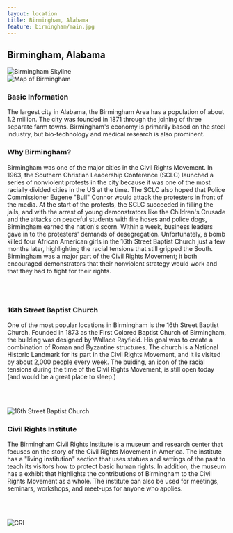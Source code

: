 ```yaml
---
layout: location
title: Birmingham, Alabama
feature: birmingham/main.jpg
---
```

Birmingham, Alabama
-------------------

<div class="row">

<div class="col-md-6">

<img src="{{ site.baseurl }}/images/birmingham/resized/main.jpg" class="img-responsive" alt="Birmingham Skyline">

</div>

<div class="col-md-6">

<img src="{{ site.baseurl }}/images/birmingham/map.jpeg" class="img-responsive" alt="Map of Birmingham">

</div>
</div><!-- /row -->

<div class="row">

<div class="col-md-6">

<h3>Basic Information</h3>
The largest city in Alabama, the Birmingham Area has a population of about 1.2 million. The city was founded in 1871 through the joining of three separate farm towns. Birmingham's economy is primarily based on the steel industry, but bio-technology and medical research is also prominent.

</div>

<div class="col-md-6">

<h3>Why Birmingham?</h3>
Birmingham was one of the major cities in the Civil Rights Movement. In 1963, the Southern Christian Leadership Conference (SCLC) launched a series of nonviolent protests in the city because it was one of the most racially divided cities in the US at the time. The SCLC also hoped that Police Commissioner Eugene "Bull" Connor would attack the protesters in front of the media. At the start of the protests, the SCLC succeeded in filling the jails, and with the arrest of young demonstrators like the Children's Crusade and the attacks on peaceful students with fire hoses and police dogs, Birmingham earned the nation's scorn. Within a week, business leaders gave in to the protesters' demands of desegregation. Unfortunately, a bomb killed four African American girls in the 16th Street Baptist Church just a few months later, highlighting the racial tensions that still gripped the South. Birmingham was a major part of the Civil Rights Movement; it both encouraged demonstrators that their nonviolent strategy would work and that they had to fight for their rights.

</div>

</div><!-- /row -->

<br /><br />

<div class="row">

<div class="col-md-6">

<h3>16th Street Baptist Church</h3>
One of the most popular locations in Birmingham is the 16th Street Baptist Church. Founded in 1873 as the First Colored Baptist Church of Birmingham, the building was designed by Wallace Rayfield. His goal was to create a combination of Roman and Byzantine structures. The church is a National Historic Landmark for its part in the Civil Rights Movement, and it is visited by about 2,000 people every week. The buiding, an icon of the racial tensions during the time of the Civil Rights Movement, is still open today (and would be a great place to sleep.)

<br /><br />

<img src="{{ site.baseurl }}/images/birmingham/resized/church.jpg" class="img-responsive" alt="16th Street Baptist Church">

</div>

<div class="col-md-6">

<h3>Civil Rights Institute</h3>
The Birmingham Civil Rights Institute is a museum and research center that focuses on the story of the Civil Rights Movement in America. The institute has a "living institution" section that uses statues and settings of the past to teach its visitors how to protect basic human rights. In addition, the museum has a exhibit that highlights the contributions of Birmingham to the Civil Rights Movement as a whole. The institute can also be used for meetings, seminars, workshops, and meet-ups for anyone who applies.

<br /><br />

<img src="{{ site.baseurl }}/images/birmingham/resized/institute.jpg" class="img-responsive" alt="CRI">

</div>
</div><!-- /row -->